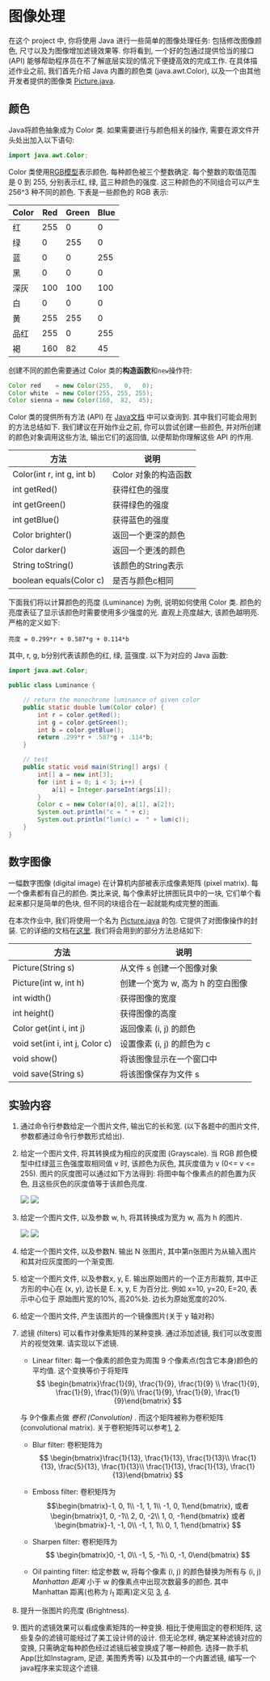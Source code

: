 # 图像处理

在这个 project 中, 你将使用 Java 进行一些简单的图像处理任务: 包括修改图像颜色, 尺寸以及为图像增加滤镜效果等. 你将看到, 一个好的包通过提供恰当的接口 (API) 能够帮助程序员在不了解底层实现的情况下便捷高效的完成工作. 
在具体描述作业之前, 我们首先介绍 Java 内置的颜色类 (java.awt.Color), 
以及一个由其他开发者提供的图像类 [Picture.java](Picture.java).

## 颜色 

Java将颜色抽象成为 Color 类. 如果需要进行与颜色相关的操作, 
需要在源文件开头处出加入以下语句:

```java
import java.awt.Color;
```

Color 类使用[RGB模型](https://en.wikipedia.org/wiki/RGB_color_model)表示颜色. 
每种颜色被三个整数确定. 每个整数的取值范围是 0 到 255,
分别表示红, 绿, 蓝三种颜色的强度. 这三种颜色的不同组合可以产生 256^3 种不同的颜色.
下表是一些颜色的 RGB 表示:

|Color      |Red    |Green    |Blue|
|-----    |-----   |------   |-----|
|红       |  255   |     0   |    0
|绿       |    0   |   255   |    0
|蓝       |    0   |     0   |  255
|黑       |    0   |     0   |    0
|深灰     |  100   |   100   |  100
|白       |    0   |     0   |    0
|黄       |  255   |   255   |    0
|品红     |  255   |     0   |  255
|褐       |  160   |    82   |   45

创建不同的颜色需要通过 Color 类的**构造函数**和`new`操作符:

```java
Color red    = new Color(255,   0,   0);  
Color white  = new Color(255, 255, 255);  
Color sienna = new Color(160,  82,  45);
```

Color 类的提供所有方法 (API) 在 
[Java文档](http://docs.oracle.com/javase/6/docs/api/java/awt/Color.html)
中可以查询到. 其中我们可能会用到的方法总结如下. 我们建议在开始作业之前, 你可以尝试创建一些颜色, 并对所创建的颜色对象调用这些方法, 输出它们的返回值, 以便帮助你理解这些 API 的作用. 

|方法  |说明|
|---|---|
|Color(int r, int g, int b)  |Color 对象的构造函数|
|int getRed()                |获得红色的强度|
|int getGreen()              |获得绿色的强度|
|int getBlue()               |获得蓝色的强度|
|Color brighter()            |返回一个更深的颜色|
|Color darker()              |返回一个更浅的颜色|
|String toString()           |该颜色的String表示|
|boolean equals(Color c)     |是否与颜色c相同|

下面我们将以计算颜色的亮度 (Luminance) 为例, 说明如何使用 Color 类.
颜色的亮度表征了显示该颜色时需要使用多少强度的光. 直观上亮度越大, 该颜色越明亮. 
严格的定义如下:

```
亮度 = 0.299*r + 0.587*g + 0.114*b
```

其中, r, g, b分别代表该颜色的红, 绿, 蓝强度. 以下为对应的 Java 函数:

```java
import java.awt.Color;

public class Luminance {

    // return the monochrome luminance of given color
    public static double lum(Color color) {
        int r = color.getRed();
        int g = color.getGreen();
        int b = color.getBlue();
        return .299*r + .587*g + .114*b;
    }

    // test 
    public static void main(String[] args) {
        int[] a = new int[3];
        for (int i = 0; i < 3; i++) {
            a[i] = Integer.parseInt(args[i]);
        }
        Color c = new Color(a[0], a[1], a[2]);
        System.out.println("c = " + c);
        System.out.println("lum(c) =  " + lum(c));
    }
}
```

## 数字图像 

一幅数字图像 (digital image) 在计算机内部被表示成像素矩阵 (pixel matrix).
每一个像素都有自己的颜色. 类比来说, 每个像素好比拼图玩具中的一块, 
它们单个看起来都只是简单的色块, 但不同的块组合在一起就能构成完整的图画. 

在本次作业中, 我们将使用一个名为 [Picture.java](Picture.java) 的包.
它提供了对图像操作的封装. 
它的详细的文档在[这里](Picture/Picture.html). 
我们将会用到的部分方法总结如下:

|方法  |说明|
|---|---|
|Picture(String s)               |从文件 s 创建一个图像对象|
|Picture(int w, int h)           |创建一个宽为 w, 高为 h 的空白图像|
|int width()                     |获得图像的宽度|
|int height()                    |获得图像的高度|
|Color get(int i, int j)         |返回像素 (i, j) 的颜色|
|void set(int i, int j, Color c) |设置像素 (i, j) 的颜色为 c|
|void show()                     |将该图像显示在一个窗口中|
|void save(String s)             |将该图像保存为文件 s|

## 实验内容

1. 通过命令行参数给定一个图片文件, 输出它的长和宽. (以下各题中的图片文件, 参数都通过命令行参数形式给出).

2. 给定一个图片文件, 将其转换成为相应的灰度图 (Grayscale). 当 RGB 颜色模型中红绿蓝三色强度取相同值 v 时, 该颜色为灰色, 其灰度值为 v (0<= v <= 255). 图片的灰度图可以通过如下方法得到: 将图中每个像素点的颜色置为灰色, 且这些灰色的灰度值等于该颜色亮度.

    ![](images/baboon.jpg) ![](images/baboon-grayscale.jpg)

3. 给定一个图片文件, 以及参数 w, h, 将其转换成为宽为 w, 高为 h 的图片.

    ![](images/mandrill200x400.jpg) ![](images/mandrill200x200.jpg)

4. 给定一个图片文件, 以及参数N. 输出 N 张图片, 其中第n张图片为从输入图片和其对应灰度图的一个渐变图. 

<!--
5. 给定一个图片文件, 输出一个它的矩形剪裁, 要求尽量去除图片中的空白边界 (automatic cropping). 
-->

5. 给定一个图片文件, 以及参数x, y, E. 输出原始图片的一个正方形裁剪, 其中正方形的中心在 (x, y), 边长是 E. x, y, E 为百分比. 例如 x=10, y=20, E=20, 表示中心位于 原始图片宽的10%, 高20%处. 边长为原始宽度的20%.

6. 给定一个图片文件, 产生该图片的一个镜像图片(关于 y 轴对称)

7. 滤镜 (filters) 可以看作对像素矩阵的某种变换. 通过添加滤镜, 我们可以改变图片的视觉效果. 请实现以下滤镜.
    * Linear filter: 每一个像素的颜色变为周围 9 个像素点(包含它本身)颜色的平均值. 这个变换等价于将矩阵 
    $$
    \begin{bmatrix}\frac{1}{9}, \frac{1}{9}, \frac{1}{9} \\ \frac{1}{9}, \frac{1}{9}, \frac{1}{9}\\ \frac{1}{9}, \frac{1}{9}, \frac{1}{9}\end{bmatrix}
    $$
    
    与 9个像素点做 *卷积 (Convolution)* . 而这个矩阵被称为卷积矩阵 (convolutional matrix). 关于卷积矩阵可以参考[1](https://en.wikipedia.org/wiki/Kernel_(image_processing)), [2](https://docs.gimp.org/2.6/en/plug-in-convmatrix.html).

    * Blur filter: 卷积矩阵为 
    $$
    \begin{bmatrix}\frac{1}{13}, \frac{1}{13}, \frac{1}{13}\\ \frac{1}{13}, \frac{5}{13}, \frac{1}{13}\\ \frac{1}{13}, \frac{1}{13}, \frac{1}{13}\end{bmatrix}
    $$
    * Emboss filter: 卷积矩阵为 
    $$\begin{bmatrix}-1, 0, 1\\ -1, 1, 1\\ -1, 0, 1\end{bmatrix}, 或者 \begin{bmatrix}1, 0, -1\\ 2, 0, -2\\ 1, 0, -1\end{bmatrix} 或者 \begin{bmatrix}-1, -1, 0\\ -1, 1, 1\\ 0, 1, 1\end{bmatrix}
    $$


    * Sharpen filter: 卷积矩阵为 
    $$
    \begin{bmatrix}0, -1, 0\\ -1, 5, -1\\ 0, -1, 0\end{bmatrix}
    $$


    * Oil painting filter: 给定参数 w, 将每个像素 (i, j) 的颜色替换为所有与 (i, j) *Manhattan 距离* 小于 w 的像素点中出现次数最多的颜色. 其中 Manhattan 距离(也称为 $l_1$ 距离)定义见 [3](https://en.wikipedia.org/wiki/Taxicab_geometry), [4](http://mathworld.wolfram.com/TaxicabMetric.html).

8. 提升一张图片的亮度 (Brightness).

9. 图片的滤镜效果可以看成像素矩阵的一种变换. 相比于使用固定的卷积矩阵, 这些复杂的滤镜可能经过了美工设计师的设计. 但无论怎样, 确定某种滤镜对应的变换, 只需确定每种颜色经过滤镜后被变换成了哪一种颜色. 选择一款手机App(比如Instagram, 足迹, 美图秀秀等) 以及其中的一个内置滤镜, 编写一个java程序来实现这个滤镜.

